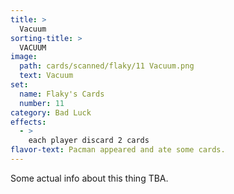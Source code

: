 ```yaml
---
title: >
  Vacuum
sorting-title: >
  VACUUM
image: 
  path: cards/scanned/flaky/11 Vacuum.png
  text: Vacuum
set:
  name: Flaky's Cards
  number: 11
category: Bad Luck
effects: 
  - >
    each player discard 2 cards
flavor-text: Pacman appeared and ate some cards.
---
```

Some actual info about this thing TBA.
